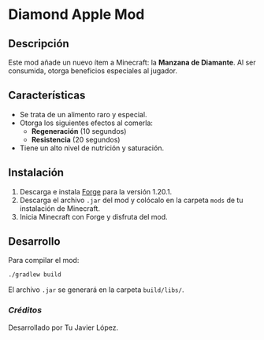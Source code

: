 # Diamond Apple Mod

## Descripción
Este mod añade un nuevo ítem a Minecraft: la **Manzana de Diamante**. Al ser consumida, otorga beneficios especiales al jugador.

## Características
- Se trata de un alimento raro y especial.
- Otorga los siguientes efectos al comerla:
  - **Regeneración** (10 segundos)
  - **Resistencia** (20 segundos)
- Tiene un alto nivel de nutrición y saturación.

## Instalación
1. Descarga e instala [Forge](https://files.minecraftforge.net/) para la versión 1.20.1.
2. Descarga el archivo `.jar` del mod y colócalo en la carpeta `mods` de tu instalación de Minecraft.
3. Inicia Minecraft con Forge y disfruta del mod.

## Desarrollo
Para compilar el mod:
```sh
./gradlew build
```
El archivo `.jar` se generará en la carpeta `build/libs/`.

### ***Créditos***
Desarrollado por Tu Javier López.
